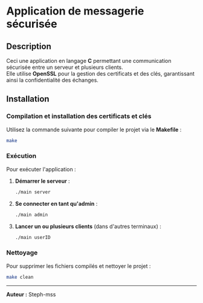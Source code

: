 # Application de messagerie sécurisée

## Description

Ceci une application en langage **C** permettant une communication sécurisée entre un serveur et plusieurs clients.  
Elle utilise **OpenSSL** pour la gestion des certificats et des clés, garantissant ainsi la confidentialité des échanges.

## Installation

### Compilation et installation des certificats et clés

Utilisez la commande suivante pour compiler le projet via le **Makefile** :

```sh
make
```

### Exécution

Pour exécuter l'application :

1. **Démarrer le serveur** :

   ```sh
   ./main server
   ```

2. **Se connecter en tant qu'admin** :

   ```sh
   ./main admin
   ```

3. **Lancer un ou plusieurs clients** (dans d'autres terminaux) :
   ```sh
   ./main userID
   ```

### Nettoyage

Pour supprimer les fichiers compilés et nettoyer le projet :

```sh
make clean
```

---

**Auteur :** Steph-mss
